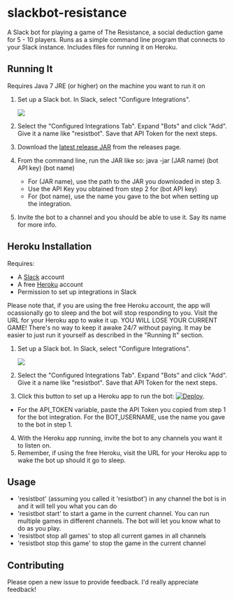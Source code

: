 # slackbot-resistance
A Slack bot for playing a game of The Resistance, a social deduction game for 5 - 10 players. Runs as a simple command line program
that connects to your Slack instance. Includes files for running it on Heroku.

## Running It
Requires Java 7 JRE (or higher) on the machine you want to run it on

1. Set up a Slack bot. In Slack, select "Configure Integrations".

    ![](http://i.imgur.com/knODtaX.png)
2. Select the "Configured Integrations Tab". Expand "Bots" and click "Add". Give it a name like "resistbot". Save that API Token for the next steps.
3. Download the [latest release JAR](https://github.com/chairbender/slackbot-resistance/releases/download/1.0/slackbot-resistance-1.0-standalone.jar) from the releases page.
4. From the command line, run the JAR like so: 
    java -jar (JAR name) (bot API key) (bot name)
    * For (JAR name), use the path to the JAR you downloaded in step 3.
    * Use the API Key you obtained from step 2 for (bot API key)
    * For (bot name), use the name you gave to the bot when setting up the integration.
5. Invite the bot to a channel and you should be able to use it. Say its name for more info.    

## Heroku Installation
Requires:
* A [Slack](https://slack.com) account
* A free [Heroku](https://www.heroku.com/) account
* Permission to set up integrations in Slack

Please note that, if you are using the free Heroku account, the app will ocassionally go to sleep and the bot will
stop responding to you. Visit the URL for your Heroku app to wake it up. YOU WILL LOSE YOUR CURRENT GAME! There's no way to keep it awake 24/7 without paying.
It may be easier to just run it yourself as described in the "Running It" section.

1. Set up a Slack bot. In Slack, select "Configure Integrations".

    ![](http://i.imgur.com/knODtaX.png)
2. Select the "Configured Integrations Tab". Expand "Bots" and click "Add". Give it a name like "resistbot". Save that API Token for the next steps.
3. Click this button to set up a Heroku app to run the bot: [![Deploy](https://www.herokucdn.com/deploy/button.svg)](https://heroku.com/deploy).
  * For the API_TOKEN variable, paste the API Token you copied from step 1 for the bot integration. For the BOT_USERNAME, use the name you gave to the bot in step 1.
4. With the Heroku app running, invite the bot to any channels you want it to listen on.
5. Remember, if using the free Heroku, visit the URL for your Heroku app to wake the bot up should it go to sleep.


## Usage
* 'resistbot' (assuming you called it 'resistbot') in any channel the bot is in and it will tell you what you can do
* 'resistbot start' to start a game in the current channel. You can run multiple games in different channels. The bot will
let you know what to do as you play.
* 'resistbot stop all games' to stop all current games in all channels
* 'resistbot stop this game' to stop the game in the current channel


## Contributing

Please open a new issue to provide feedback. I'd really appreciate feedback!
